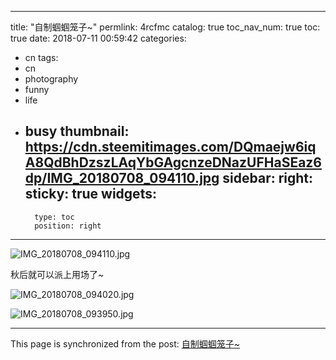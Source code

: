 
---
title: "自制蝈蝈笼子~"
permlink: 4rcfmc
catalog: true
toc_nav_num: true
toc: true
date: 2018-07-11 00:59:42
categories:
- cn
tags:
- cn
- photography
- funny
- life
- busy
thumbnail: https://cdn.steemitimages.com/DQmaejw6iqA8QdBhDzszLAqYbGAgcnzeDNazUFHaSEaz6dp/IMG_20180708_094110.jpg
sidebar:
    right:
        sticky: true
widgets:
    -
        type: toc
        position: right
---


![IMG_20180708_094110.jpg](https://cdn.steemitimages.com/DQmaejw6iqA8QdBhDzszLAqYbGAgcnzeDNazUFHaSEaz6dp/IMG_20180708_094110.jpg)

秋后就可以派上用场了~

![IMG_20180708_094020.jpg](https://cdn.steemitimages.com/DQmYvs39fJP4jV6QQsvJw8rPa7McyMDtjo84RpgERdYi5WW/IMG_20180708_094020.jpg)

![IMG_20180708_093950.jpg](https://cdn.steemitimages.com/DQmRfjshjfcpq9fmg3WfsDchjaVKPsWhMRqV43d7gBVsyRm/IMG_20180708_093950.jpg)

- - -

This page is synchronized from the post: [自制蝈蝈笼子~](https://steemit.com/@andrewma/4rcfmc)
